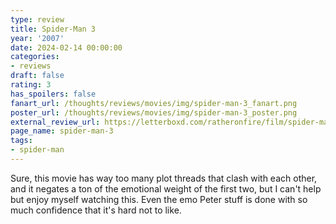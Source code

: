```yaml
---
type: review
title: Spider-Man 3
year: '2007'
date: 2024-02-14 00:00:00
categories:
- reviews
draft: false
rating: 3
has_spoilers: false
fanart_url: /thoughts/reviews/movies/img/spider-man-3_fanart.png
poster_url: /thoughts/reviews/movies/img/spider-man-3_poster.png
external_review_url: https://letterboxd.com/ratheronfire/film/spider-man-3/
page_name: spider-man-3
tags:
- spider-man
---
```


Sure, this movie has way too many plot threads that clash with each other, and it negates a ton of the emotional weight of the first two, but I can't help but enjoy myself watching this. Even the emo Peter stuff is done with so much confidence that it's hard not to like.

